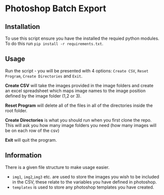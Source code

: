 # Photoshop Batch Export

## Installation

To use this script ensure you have the installed the requied python modules. To do this run ``pip install -r requirements.txt``.

## Usage

Run the script - you will be presented with 4 options: ``Create CSV``, ``Reset Program``, ``Create Directories`` and ``Exit``.

**Create CSV** will take the images provided in the image folders and create an excel spreadsheet which maps image names to the image position defined by the image folder (1,2 or 3).

**Reset Program** will delete all of the files in all of the directories inside the root folder.

**Create Directories** is what you should run when you first clone the repo. This will ask you how many image folders you need (how many images will be on each row of the csv)

**Exit** will quit the program.

## Information

There is a given file structure to make usage easier.

- ``img1``, ``img2``,``img3`` etc. are used to store the images you wish to be included in the CSV, these relate to the variables you have defined in photoshop.
- ``templates`` is used to store any photoshop templates you have created.
  